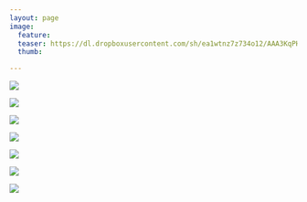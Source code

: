 ```yaml
---
layout: page
image:
  feature:
  teaser: https://dl.dropboxusercontent.com/sh/ea1wtnz7z734o12/AAA3KqPH4yWizaK-Q950lBFTa/luontokuvat/kev%C3%A4t/4/DS52411-245px.jpg
  thumb:

---
```


[![](https://dl.dropboxusercontent.com/sh/ea1wtnz7z734o12/AABgxd1F4kfY8EsHRxUAzHyba/luontokuvat/kev%C3%A4t/4/DS52391-800px.jpg)](https://dl.dropboxusercontent.com/sh/ea1wtnz7z734o12/AAClqP7d4UU0RDVrWWV4WFgqa/luontokuvat/kev%C3%A4t/4/DS52391.jpg)

[![](https://dl.dropboxusercontent.com/sh/ea1wtnz7z734o12/AABp8LBot4qN2Cq4_0mIHyUKa/luontokuvat/kev%C3%A4t/4/DS52411-800px.jpg)](https://dl.dropboxusercontent.com/sh/ea1wtnz7z734o12/AAA3nGADQYjW4BqGewhwSDyma/luontokuvat/kev%C3%A4t/4/DS52411.jpg)

[![](https://dl.dropboxusercontent.com/sh/ea1wtnz7z734o12/AAB0Yc8ShUGdq7ZRpdd9j_VHa/luontokuvat/kev%C3%A4t/4/DS52384-800px.jpg)](https://dl.dropboxusercontent.com/sh/ea1wtnz7z734o12/AAC3EweByN-QUZwCQZW9R7zua/luontokuvat/kev%C3%A4t/4/DS52384.jpg)

[![](https://dl.dropboxusercontent.com/sh/ea1wtnz7z734o12/AADuvqEWAY7X-Xc8t2sC7uJXa/luontokuvat/kev%C3%A4t/4/DS52368-800px.jpg)](https://dl.dropboxusercontent.com/sh/ea1wtnz7z734o12/AAAIPrr9CSSFW0762p5Wq25ka/luontokuvat/kev%C3%A4t/4/DS52368.jpg)

[![](https://dl.dropboxusercontent.com/sh/ea1wtnz7z734o12/AAB-Bnqsm3gMDgCZM5GJYveea/luontokuvat/kev%C3%A4t/4/DS52373-800px.jpg)](https://dl.dropboxusercontent.com/sh/ea1wtnz7z734o12/AADr6QeF6JTiHOwH2IHY5nSJa/luontokuvat/kev%C3%A4t/4/DS52373.jpg)

[![](https://dl.dropboxusercontent.com/sh/ea1wtnz7z734o12/AAA8iLGCqPcb1Ya9AdGgCrala/luontokuvat/kev%C3%A4t/4/DS52376-800px.jpg)](https://dl.dropboxusercontent.com/sh/ea1wtnz7z734o12/AAA78BYuWEDFtQQ5xH-BmbYNa/luontokuvat/kev%C3%A4t/4/DS52376.jpg)

[![](https://dl.dropboxusercontent.com/sh/ea1wtnz7z734o12/AABD5zCDN9YwZNFM9mFM31yNa/luontokuvat/kev%C3%A4t/4/DS52380-800px.jpg)](https://dl.dropboxusercontent.com/sh/ea1wtnz7z734o12/AAC4iIVprtMqANXATTL19Kqoa/luontokuvat/kev%C3%A4t/4/DS52380.jpg)
